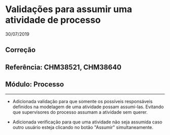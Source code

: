 # Validações para assumir uma atividade de processo
30/07/2019
## Correção
## Referência: CHM38521, CHM38640
## Módulo: Processo
***

* Adicionada validação para que somente os possíveis responsáveis definidos na modelagem de uma atividade possam assumi-las. Evitando que supervisores do processo assumam a atividade sem querer.

* Adicionada verificação para que uma atividade não seja assumida caso outro usuário esteja clicando no botão "Assumir" simultaneamente.